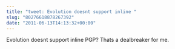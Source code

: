 ```yaml
---
title: "tweet: Evolution doesnt support inline "
slug: "80276618878267392"
date: "2011-06-13T14:13:32+00:00"
---
```

Evolution doesnt support inline PGP? Thats a dealbreaker for me.